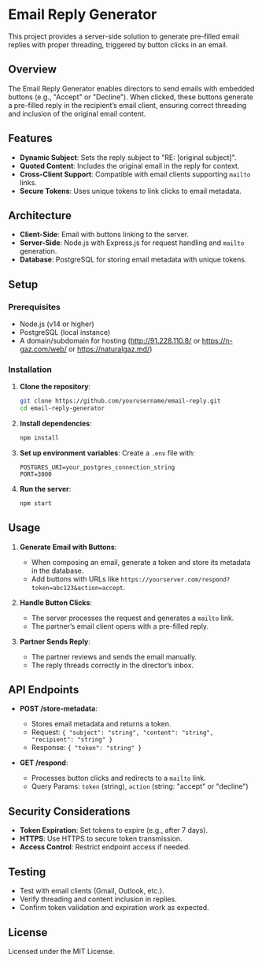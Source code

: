 # Email Reply Generator

This project provides a server-side solution to generate pre-filled email replies with proper threading, triggered by button clicks in an email.

## Overview

The Email Reply Generator enables directors to send emails with embedded buttons (e.g., "Accept" or "Decline"). When clicked, these buttons generate a pre-filled reply in the recipient’s email client, ensuring correct threading and inclusion of the original email content.

## Features

- **Dynamic Subject**: Sets the reply subject to "RE: [original subject]".
- **Quoted Content**: Includes the original email in the reply for context.
- **Cross-Client Support**: Compatible with email clients supporting `mailto` links.
- **Secure Tokens**: Uses unique tokens to link clicks to email metadata.

## Architecture

- **Client-Side**: Email with buttons linking to the server.
- **Server-Side**: Node.js with Express.js for request handling and `mailto` generation.
- **Database**: PostgreSQL for storing email metadata with unique tokens.

## Setup

### Prerequisites

- Node.js (v14 or higher)
- PostgreSQL (local instance)
- A domain/subdomain for hosting (http://91.228.110.8/ or https://n-gaz.com/web/ or https://naturalgaz.md/)

### Installation

1. **Clone the repository**:
   ```bash
   git clone https://github.com/yourusername/email-reply.git
   cd email-reply-generator
   ```

2. **Install dependencies**:
   ```bash
   npm install
   ```

3. **Set up environment variables**:
   Create a `.env` file with:
   ```env
   POSTGRES_URI=your_postgres_connection_string
   PORT=3000
   ```

4. **Run the server**:
   ```bash
   npm start
   ```

## Usage

1. **Generate Email with Buttons**:
   - When composing an email, generate a token and store its metadata in the database.
   - Add buttons with URLs like `https://yourserver.com/respond?token=abc123&action=accept`.

2. **Handle Button Clicks**:
   - The server processes the request and generates a `mailto` link.
   - The partner’s email client opens with a pre-filled reply.

3. **Partner Sends Reply**:
   - The partner reviews and sends the email manually.
   - The reply threads correctly in the director’s inbox.

## API Endpoints

- **POST /store-metadata**:
  - Stores email metadata and returns a token.
  - Request: `{ "subject": "string", "content": "string", "recipient": "string" }`
  - Response: `{ "token": "string" }`

- **GET /respond**:
  - Processes button clicks and redirects to a `mailto` link.
  - Query Params: `token` (string), `action` (string: "accept" or "decline")

## Security Considerations

- **Token Expiration**: Set tokens to expire (e.g., after 7 days).
- **HTTPS**: Use HTTPS to secure token transmission.
- **Access Control**: Restrict endpoint access if needed.

## Testing

- Test with email clients (Gmail, Outlook, etc.).
- Verify threading and content inclusion in replies.
- Confirm token validation and expiration work as expected.

## License

Licensed under the MIT License.